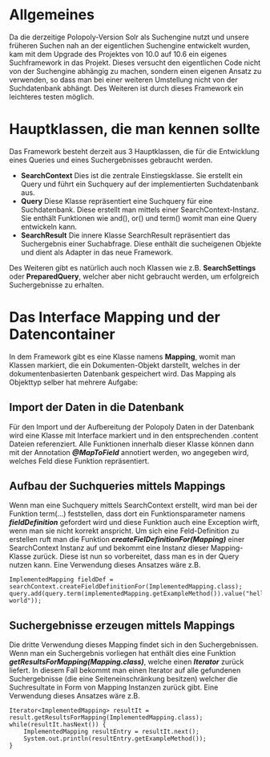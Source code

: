 Allgemeines
===========
Da die derzeitige Polopoly-Version Solr als Suchengine nutzt und unsere früheren Suchen nah an der eigentlichen Suchengine
entwickelt wurden, kam mit dem Upgrade des Projektes von 10.0 auf 10.6 ein eigenes Suchframework in das Projekt. Dieses
versucht den eigentlichen Code nicht von der Suchengine abhängig zu machen, sondern einen eigenen Ansatz zu verwenden, so dass
man bei einer weiteren Umstellung nicht von der Suchdatenbank abhängt.
Des Weiteren ist durch dieses Framework ein leichteres testen möglich.

Hauptklassen, die man kennen sollte
===================================
Das Framework besteht derzeit aus 3 Hauptklassen, die für die Entwicklung eines Queries und eines Suchergebnisses
gebraucht werden.
* **SearchContext** Dies ist die zentrale Einstiegsklasse. Sie erstellt ein Query und führt ein Suchquery auf der
                    implementierten Suchdatenbank aus.
* **Query**         Diese Klasse repräsentiert eine Suchquery für eine Suchdatenbank. Diese erstellt man mittels einer
                    SearchContext-Instanz. Sie enthält Funktionen wie and(), or() und term() womit man eine Query
                    entwickeln kann.
* **SearchResult**  Die innere Klasse SearchResult repräsentiert das Suchergebnis einer Suchabfrage. Diese enthält
                    die sucheigenen Objekte und dient als Adapter in das neue Framework.


Des Weiteren gibt es natürlich auch noch Klassen wie z.B. **SearchSettings** oder **PreparedQuery**, welcher aber
nicht gebraucht werden, um erfolgreich Suchergebnisse zu erhalten.

Das Interface Mapping und der Datencontainer
============================================
In dem Framework gibt es eine Klasse namens **Mapping**, womit man Klassen markiert, die ein Dokumenten-Objekt darstellt,
welches in der dokumentenbasierten Datenbank gespeichert wird. Das Mapping als Objekttyp selber hat mehrere Aufgabe:

Import der Daten in die Datenbank
---------------------------------
Für den Import und der Aufbereitung der Polopoly Daten in der Datenbank wird eine Klasse mit Interface markiert und in
den entsprechenden .content Dateien referenziert. Alle Funktionen innerhalb dieser Klasse können dann mit der Annotation
***@MapToField*** annotiert werden, wo angegeben wird, welches Feld diese Funktion repräsentiert.

Aufbau der Suchqueries mittels Mappings
---------------------------------------
Wenn man eine Suchquery mittels SearchContext erstellt, wird man bei der Funktion term(...) feststellen, dass dort ein
Funktionsparameter namens ***fieldDefinition*** gefordert wird und diese Funktion auch eine Exception wirft, wenn man
sie nicht korrekt anspricht.
Um sich eine Feld-Definition zu erstellen ruft man die Funktion ***createFielDefinitionFor(Mapping)*** einer SearchContext
Instanz auf und bekommt eine Instanz dieser Mapping-Klasse zurück. Diese ist nun so vorbereitet, dass man es in der Query
nutzen kann.
Eine Verwendung dieses Ansatzes wäre z.B.

    ImplementedMapping fieldDef = searchContext.createFieldDefinitionFor(ImplementedMapping.class);
    query.add(query.term(implementedMapping.getExampleMethod()).value("hello world"));

Suchergebnisse erzeugen mittels Mappings
----------------------------------------
Die dritte Verwendung dieses Mapping findet sich in den Suchergebnissen. Wenn man ein Suchergebnis vorliegen hat enthält
dies eine Funktion ***getResultsForMapping(Mapping.class)***, welche einen ***Iterator<Mapping>*** zurück liefert.
In diesem Fall bekommt man einen Iterator auf alle gefundenen Suchergebnisse (die eine Seiteneinschränkung besitzen) welcher
die Suchresultate in Form von Mapping Instanzen zurück gibt.
Eine Verwendung dieses Ansatzes wäre z.B.

    Iterator<ImplementedMapping> resultIt = result.getResultsForMapping(ImplementedMapping.class);
    while(resultIt.hasNext()) {
        ImplementedMapping resultEntry = resultIt.next();
        System.out.println(resultEntry.getExampleMethod());
    }
